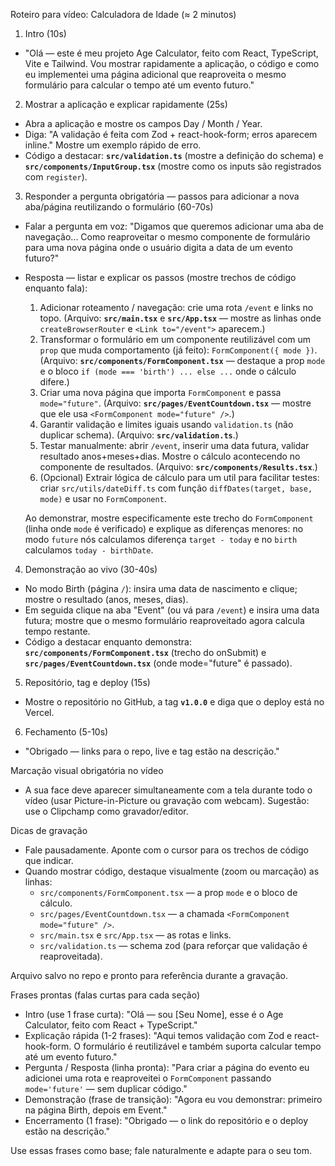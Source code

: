 Roteiro para vídeo: Calculadora de Idade (≈ 2 minutos)

1) Intro (10s)
- "Olá — este é meu projeto Age Calculator, feito com React, TypeScript, Vite e Tailwind. Vou mostrar rapidamente a aplicação, o código e como eu implementei uma página adicional que reaproveita o mesmo formulário para calcular o tempo até um evento futuro."

2) Mostrar a aplicação e explicar rapidamente (25s)
- Abra a aplicação e mostre os campos Day / Month / Year.
- Diga: "A validação é feita com Zod + react-hook-form; erros aparecem inline." Mostre um exemplo rápido de erro.
- Código a destacar: **`src/validation.ts`** (mostre a definição do schema) e **`src/components/InputGroup.tsx`** (mostre como os inputs são registrados com `register`).

3) Responder a pergunta obrigatória — passos para adicionar a nova aba/página reutilizando o formulário (60-70s)
- Falar a pergunta em voz: "Digamos que queremos adicionar uma aba de navegação... Como reaproveitar o mesmo componente de formulário para uma nova página onde o usuário digita a data de um evento futuro?"
- Resposta — listar e explicar os passos (mostre trechos de código enquanto fala):
	1. Adicionar roteamento / navegação: crie uma rota `/event` e links no topo. (Arquivo: **`src/main.tsx`** e **`src/App.tsx`** — mostre as linhas onde `createBrowserRouter` e `<Link to="/event">` aparecem.)
	2. Transformar o formulário em um componente reutilizável com um `prop` que muda comportamento (já feito): `FormComponent({ mode })`. (Arquivo: **`src/components/FormComponent.tsx`** — destaque a prop `mode` e o bloco `if (mode === 'birth') ... else ...` onde o cálculo difere.)
	3. Criar uma nova página que importa `FormComponent` e passa `mode="future"`. (Arquivo: **`src/pages/EventCountdown.tsx`** — mostre que ele usa `<FormComponent mode="future" />`.)
	4. Garantir validação e limites iguais usando `validation.ts` (não duplicar schema). (Arquivo: **`src/validation.ts`**.)
	5. Testar manualmente: abrir `/event`, inserir uma data futura, validar resultado anos+meses+dias. Mostre o cálculo acontecendo no componente de resultados. (Arquivo: **`src/components/Results.tsx`**.)
	6. (Opcional) Extrair lógica de cálculo para um util para facilitar testes: criar `src/utils/dateDiff.ts` com função `diffDates(target, base, mode)` e usar no `FormComponent`.

	Ao demonstrar, mostre especificamente este trecho do `FormComponent` (linha onde `mode` é verificado) e explique as diferenças menores: no modo `future` nós calculamos diferença `target - today` e no `birth` calculamos `today - birthDate`.

4) Demonstração ao vivo (30-40s)
- No modo Birth (página `/`): insira uma data de nascimento e clique; mostre o resultado (anos, meses, dias).
- Em seguida clique na aba "Event" (ou vá para `/event`) e insira uma data futura; mostre que o mesmo formulário reaproveitado agora calcula tempo restante.
- Código a destacar enquanto demonstra: **`src/components/FormComponent.tsx`** (trecho do onSubmit) e **`src/pages/EventCountdown.tsx`** (onde mode="future" é passado).

5) Repositório, tag e deploy (15s)
- Mostre o repositório no GitHub, a tag **`v1.0.0`** e diga que o deploy está no Vercel.

6) Fechamento (5-10s)
- "Obrigado — links para o repo, live e tag estão na descrição."

Marcação visual obrigatória no vídeo
- A sua face deve aparecer simultaneamente com a tela durante todo o vídeo (usar Picture-in-Picture ou gravação com webcam). Sugestão: use o Clipchamp como gravador/editor.

Dicas de gravação
- Fale pausadamente. Aponte com o cursor para os trechos de código que indicar.
- Quando mostrar código, destaque visualmente (zoom ou marcação) as linhas:
	- `src/components/FormComponent.tsx` — a prop `mode` e o bloco de cálculo.
	- `src/pages/EventCountdown.tsx` — a chamada `<FormComponent mode="future" />`.
	- `src/main.tsx` e `src/App.tsx` — as rotas e links.
	- `src/validation.ts` — schema zod (para reforçar que validação é reaproveitada).

Arquivo salvo no repo e pronto para referência durante a gravação.

Frases prontas (falas curtas para cada seção)

- Intro (use 1 frase curta): "Olá — sou [Seu Nome], esse é o Age Calculator, feito com React + TypeScript."
- Explicação rápida (1-2 frases): "Aqui temos validação com Zod e react-hook-form. O formulário é reutilizável e também suporta calcular tempo até um evento futuro." 
- Pergunta / Resposta (linha pronta): "Para criar a página do evento eu adicionei uma rota e reaproveitei o `FormComponent` passando `mode='future'` — sem duplicar código." 
- Demonstração (frase de transição): "Agora eu vou demonstrar: primeiro na página Birth, depois em Event." 
- Encerramento (1 frase): "Obrigado — o link do repositório e o deploy estão na descrição."

Use essas frases como base; fale naturalmente e adapte para o seu tom.
